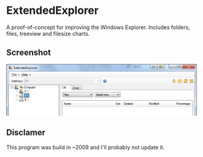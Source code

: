 # ExtendedExplorer

A proof-of-concept for improving the Windows Explorer. Includes folders, files, treeview and filesize charts.

## Screenshot

![ExtendedExplorer](https://raw.githubusercontent.com/jerone/ExtendedExplorer/master/screenshot.jpg)

## Disclamer

This program was build in ~2009 and I'll probably not update it.